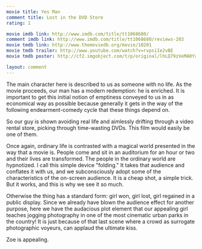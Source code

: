 ```yaml
---
movie title: Yes Man
comment title: Lost in the DVD Store
rating: 1

movie imdb link: http://www.imdb.com/title/tt1068680/
comment imdb link: http://www.imdb.com/title/tt1068680/reviews-203
movie tmdb link: http://www.themoviedb.org/movie/10201
movie tmdb trailer: http://www.youtube.com/watch?v=rvpsiIe2vBE
movie tmdb poster: http://cf2.imgobject.com/t/p/original/lhLQ79zVeMA0YaZqEgiugc9RRZY.jpg

layout: comment
---
```


The main character here is described to us as someone with no life. As the movie proceeds, our man has a modern redemption: he is enriched. It is important to get this initial notion of emptiness conveyed to us in as economical way as possible because generally it gets in the way of the following endearment-comedy cycle that these things depend on.

So our guy is shown avoiding real life and aimlessly drifting through a video rental store, picking through time-wasting DVDs. This film would easily be one of them.

Once again, ordinary life is contrasted with a magical world presented in the way that a movie is. People come and sit in an auditorium for an hour or two and their lives are transformed. The people in the ordinary world are hypnotized. I call this simple device "folding." It takes that audience and conflates it with us, and we subconsciously adopt some of the characteristics of the on-screen audience. It is a cheap shot, a simple trick. But it works, and this is why we see it so much.

Otherwise the thing has a standard form: girl won, girl lost, girl regained in a public display. Since we already have blown the audience effect for another purpose, here we have the audacious plot element that our appealing girl teaches jogging photography in one of the most cinematic urban parks in the country! It is just because of that last scene where a crowd as surrogate photographic voyeurs, can applaud the ultimate kiss.

Zoe is appealing.